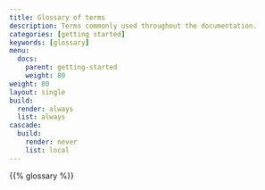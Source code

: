 ```yaml
---
title: Glossary of terms
description: Terms commonly used throughout the documentation.
categories: [getting started]
keywords: [glossary]
menu:
  docs:
    parent: getting-started
    weight: 80
weight: 80
layout: single
build:
  render: always
  list: always
cascade:
  build:
    render: never
    list: local
---
```


{{% glossary %}}

